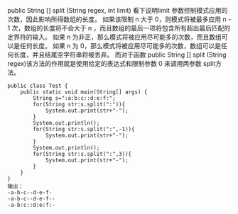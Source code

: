 public String [] split (String  regex, int limit) 
看下说明limit 参数控制模式应用的次数，因此影响所得数组的长度。
如果该限制 n 大于 0，则模式将被最多应用 n  - 1 次，数组的长度将不会大于 n ，而且数组的最后一项将包含所有超出最后匹配的定界符的输入。
如果 n 为非正，那么模式将被应用尽可能多的次数，而且数组可以是任何长度。
如果 n 为 0，那么模式将被应用尽可能多的次数，数组可以是任何长度，并且结尾空字符串将被丢弃。
而对于函数 public String [] split (String  regex)该方法的作用就是使用给定的表达式和限制参数 0 来调用两参数 split方法。
```
public class Test {
	public static void main(String[] args) {
		String s=":a:b:c::d:e:f:";
		for(String str:s.split(":")){
			System.out.print(str+"-");
		}
		System.out.println();
		for(String str:s.split(":",-1)){
			System.out.print(str+"-");
		}
		System.out.println();
		for(String str:s.split(":",3)){
			System.out.print(str+"-");
		}
	}
}
输出：
-a-b-c--d-e-f-
-a-b-c--d-e-f--
-a-b:c::d:e:f:-
```
